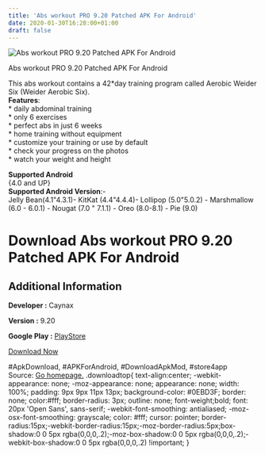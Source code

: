```yaml
---
title: 'Abs workout PRO 9.20 Patched APK For Android'
date: 2020-01-30T16:28:00+01:00
draft: false
---
```


![Abs workout PRO 9.20 Patched APK For Android](https://i0.wp.com/apkhome.net/wp-content/uploads/2020/01/Abs-workout-PRO-9.20-Patched.png "Abs workout PRO 9.20 Patched APK For Android")

  

Abs workout PRO 9.20 Patched APK For Android

This abs workout contains a 42\*day training program called Aerobic Weider Six (Weider Aerobic Six).  
**Features**:  
\* daily abdominal training  
\* only 6 exercises  
\* perfect abs in just 6 weeks  
\* home training without equipment  
\* customize your training or use by default  
\* check your progress on the photos  
\* watch your weight and height

**Supported Android**  
{4.0 and UP}  
**Supported Android Version**:-  
Jelly Bean(4.1"4.3.1)- KitKat (4.4"4.4.4)- Lollipop (5.0"5.0.2) - Marshmallow (6.0 - 6.0.1) - Nougat (7.0 " 7.1.1) - Oreo (8.0-8.1) - Pie (9.0)

Download Abs workout PRO 9.20 Patched APK For Android
=====================================================

Additional Information
----------------------

**Developer :** Caynax

**Version :** 9.20

**Google Play :** [PlayStore](https://play.google.com/store/apps/details?id=com.caynax.a6w.pro)

  

[Download Now](https://store4app.co/post/abs-workout-pro-9-20-patched-apk-for-android_1580391140)

  
#ApkDownload, #APKForAndroid, #DownloadApkMod, #store4app  
Source: [Go homepage.](https://store4app.co/post/abs-workout-pro-9-20-patched-apk-for-android_1580391140) .downloadtop{ text-align:center; -webkit-appearance: none; -moz-appearance: none; appearance: none; width: 100%; padding: 9px 9px 11px 13px; background-color: #0EBD3F; border: none; color:#fff; border-radius: 3px; outline: none; font-weight;bold; font: 20px 'Open Sans', sans-serif; -webkit-font-smoothing: antialiased; -moz-osx-font-smoothing: grayscale; color: #fff; cursor: pointer; border-radius:15px;-webkit-border-radius:15px;-moz-border-radius:5px;box-shadow:0 0 5px rgba(0,0,0,.2);-moz-box-shadow:0 0 5px rgba(0,0,0,.2);-webkit-box-shadow:0 0 5px rgba(0,0,0,.2) !important; }